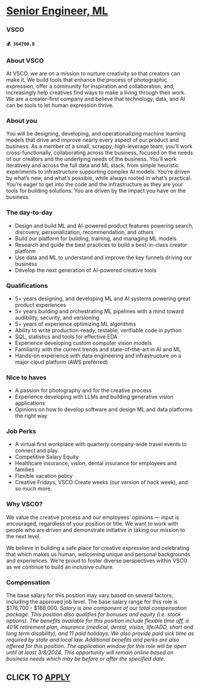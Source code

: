 # [Senior Engineer, ML](https://www.remotewlb.com/apply/senior-engineer-ml-70267)  
### VSCO  
#### `💰 364700.0`  

### About VSCO

At VSCO, we are on a mission to nurture creativity so that creators can make it. We build tools that enhance the process of photographic expression, offer a community for inspiration and collaboration, and, increasingly help creatives find ways to make a living through their work. We are a creator-first company and believe that technology, data, and AI can be tools to let human expression thrive.

### About you

You will be designing, developing, and operationalizing machine learning models that drive and improve nearly every aspect of our product and business. As a member of a small, scrappy, high-leverage team, you’ll work cross-functionally, collaborating across the business, focused on the needs of our creators and the underlying needs of the business. You’ll work iteratively and across the full data and ML stack, from simple heuristic experiments to infrastructure supporting complex AI models. You’re driven by what’s new, and what’s possible, while always rooted in what’s practical. You’re eager to get into the code and the infrastructure as they are your tools for building solutions. You are driven by the impact you have on the business.

### The day-to-day

  * Design and build ML and AI-powered product features powering search, discovery, personalization, recommendation, and others
  * Build our platform for building, training, and managing ML models
  * Research and guide the best practices to build a best-in-class creator platform
  * Use data and ML to understand and improve the key funnels driving our business
  * Develop the next generation of AI-powered creative tools

### Qualifications

  * 5+ years designing, and developing ML and AI systems powering great product experiences
  * 5+ years building and orchestrating ML pipelines with a mind toward audibility, security, and versioning
  * 5+ years of experience optimizing ML algorithms
  * Ability to write production-ready, testable, verifiable code in python
  * SQL, statistics and tools for effective EDA
  * Experience developing custom computer vision models
  * Familiarity with the current trends and state-of-the-art in AI and ML
  * Hands-on experience with data engineering and infrastructure on a major cloud platform (AWS preferred)

### Nice to haves

  * A passion for photography and for the creative process
  * Experience developing with LLMs and building generative vision applications
  * Opinions on how to develop software and design ML and data platforms the right way

### Job Perks

  * A virtual first workplace with quarterly company-wide travel events to connect and play.
  * Competitive Salary Equity 
  * Healthcare insurance, vision, dental insurance for employees and families
  * Flexible vacation policy 
  * Creative Fridays, VSCO Create weeks (our version of hack week), and so much more.

### Why VSCO?

We value the creative process and our employees’ opinions — input is encouraged, regardless of your position or title. We want to work with people who are driven and demonstrate initiative in taking our mission to the next level.

We believe in building a safe place for creative expression and celebrating that which makes us human, welcoming unique and personal backgrounds and experiences. We’re proud to foster diverse perspectives within VSCO as we continue to build an inclusive culture.

### Compensation

The base salary for this position may vary based on several factors, including the approved job level. The base salary range for this role is $176,700 - $188,000. _Salary is one component of our total compensation package. This position also qualifies for bonuses and equity (i.e. stock options). The benefits available for this position include flexible time off, a 401K retirement plan, insurance (medical, dental, vision, life/ADD, short and long term disability), and 11 paid holidays. We also provide paid sick time as required by state and local law. Additional benefits and perks are also offered for this position._ _The application window for this role will be open until at least 3/8/2024. This opportunity will remain online based on business needs which may be before or after the specified date._

  
## CLICK TO [APPLY](https://www.remotewlb.com/apply/senior-engineer-ml-70267)

